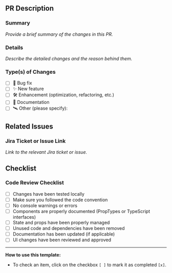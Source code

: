 ## PR Description

### Summary

_Provide a brief summary of the changes in this PR._

### Details

_Describe the detailed changes and the reason behind them._

### Type(s) of Changes

- [ ] 🐛 Bug fix
- [ ] ✨ New feature
- [ ] 🛠️ Enhancement (optimization, refactoring, etc.)
- [ ] 📖 Documentation
- [ ] 🛰️ Other (please specify):

## Related Issues

### Jira Ticket or Issue Link

_Link to the relevant Jira ticket or issue._

## Checklist

### Code Review Checklist

- [ ] Changes have been tested locally
- [ ] Make sure you followed the code convention
- [ ] No console warnings or errors
- [ ] Components are properly documented (PropTypes or TypeScript interfaces)
- [ ] State and props have been properly managed
- [ ] Unused code and dependencies have been removed
- [ ] Documentation has been updated (if applicable)
- [ ] UI changes have been reviewed and approved

---

**How to use this template:**

- To check an item, click on the checkbox `[ ]` to mark it as completed `[x]`.
